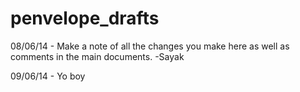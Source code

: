 penvelope_drafts
================

08/06/14 - Make a note of all the changes you make here as well as comments in the main documents. -Sayak

09/06/14 - Yo boy